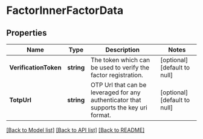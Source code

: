 # FactorInnerFactorData

## Properties
Name | Type | Description | Notes
------------ | ------------- | ------------- | -------------
**VerificationToken** | **string** | The token which can be used to verify the factor registration. | [optional] [default to null]
**TotpUrl** | **string** | OTP Url that can be leveraged for any authenticator that supports the key uri format. | [optional] [default to null]

[[Back to Model list]](../README.md#documentation-for-models) [[Back to API list]](../README.md#documentation-for-api-endpoints) [[Back to README]](../README.md)

